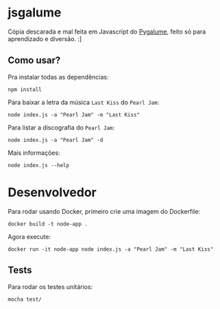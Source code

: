 # jsgalume


Cópia descarada e mal feita em Javascript do [Pygalume](https://github.com/indacode/pygalume),
feito só para aprendizado e diversão. :]


## Como usar?

Pra instalar todas as dependências:

`npm install`


Para baixar a letra da música `Last Kiss` do `Pearl Jam`:

`node index.js -a "Pearl Jam" -m "Last Kiss"`

Para listar a discografia do `Pearl Jam`:

`node index.js -a "Pearl Jam" -d`

Mais informações:

`node index.js --help`


# Desenvolvedor

Para rodar usando Docker, primeiro crie uma imagem do Dockerfile:

`docker build -t node-app .`

Agora execute:

`docker run -it node-app node index.js -a "Pearl Jam" -m "Last Kiss"`


## Tests

Para rodar os testes unitários:

`mocha test/`

